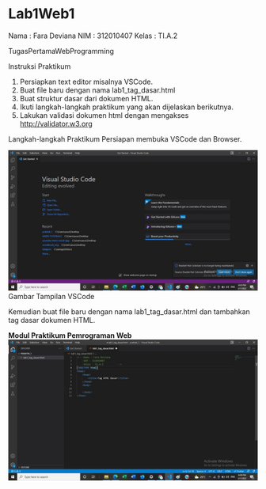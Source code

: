 # Lab1Web1
Nama : Fara Deviana
NIM : 312010407
Kelas : TI.A.2

TugasPertamaWebProgramming

Instruksi Praktikum
1. Persiapkan text editor misalnya VSCode.
2. Buat file baru dengan nama lab1_tag_dasar.html
3. Buat struktur dasar dari dokumen HTML.
4. Ikuti langkah-langkah praktikum yang akan dijelaskan berikutnya.
5. Lakukan validasi dokumen html dengan mengakses http://validator.w3.org

Langkah-langkah Praktikum
Persiapan membuka VSCode dan Browser.

![](images/1.jpg)
Gambar Tampilan VSCode

Kemudian buat file baru dengan nama lab1_tag_dasar.html dan tambahkan tag dasar dokumen HTML.

**Modul Praktikum Pemrograman Web**
![](images/2.jpg)


